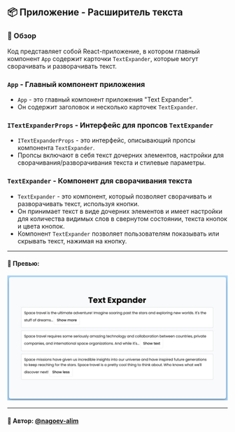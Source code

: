 ## 📦 Приложение - Расширитель текста

### 🚀 Обзор
Код представляет собой React-приложение, в котором главный компонент `App` содержит карточки `TextExpander`, которые могут сворачивать и разворачивать текст.

### `App` - Главный компонент приложения

- `App` - это главный компонент приложения "Text Expander".
- Он содержит заголовок и несколько карточек `TextExpander`.

### `ITextExpanderProps` - Интерфейс для пропсов `TextExpander`

- `ITextExpanderProps` - это интерфейс, описывающий пропсы компонента `TextExpander`.
- Пропсы включают в себя текст дочерних элементов, настройки для сворачивания/разворачивания текста и стилевые параметры.

### `TextExpander` - Компонент для сворачивания текста

- `TextExpander` - это компонент, который позволяет сворачивать и разворачивать текст, используя кнопки.
- Он принимает текст в виде дочерних элементов и имеет настройки для количества видимых слов в свернутом состоянии, текста кнопок и цвета кнопок.
- Компонент `TextExpander` позволяет пользователям показывать или скрывать текст, нажимая на кнопку.


---
#### 🌄 Превью:
![Превью](public/images/preview.jpg)


-----
#### 🙌 Автор: [@nagoev-alim](https://github.com/nagoev-alim)

